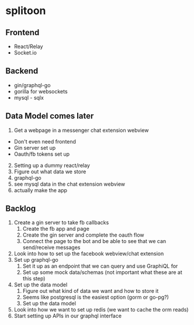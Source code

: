 # splitoon

## Frontend
* React/Relay
* Socket.io

## Backend
* gin/graphql-go
* gorilla for websockets
* mysql - sqlx

## Data Model comes later
1) Get a webpage in a messenger chat extension webview
  * Don't even need frontend
  * Gin server set up
  * Oauth/fb tokens set up
2) Setting up a dummy react/relay
3) Figure out what data we store
4) graphql-go
5) see mysql data in the chat extension webview
6) actually make the app

## Backlog
1. Create a gin server to take fb callbacks
   1. Create the fb app and page
   2. Create the gin server and complete the oauth flow
   3. Connect the page to the bot and be able to see that we can send/receive messages
2. Look into how to set up the facebook webview/chat extension
3. Set up graphql-go
   1. Set it up as an endpoint that we can query and use GraphiQL for
   2. Set up some mock data/schemas (not important what these are at this step)
4. Set up the data model
   1. Figure out what kind of data we want and how to store it
   2. Seems like postgresql is the easiest option (gorm or go-pg?)
   3. Set up the data model
5. Look into how we want to set up redis (we want to cache the orm reads)
6. Start setting up APIs in our graphql interface
